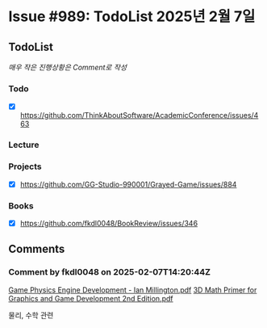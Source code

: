 # Issue #989: TodoList 2025년 2월 7일

## TodoList

*매우 작은 진행상황은 Comment로 작성*

### Todo  

- [x] https://github.com/ThinkAboutSoftware/AcademicConference/issues/463

### Lecture

### Projects

- [x] https://github.com/GG-Studio-990001/Grayed-Game/issues/884

### Books

- [x] https://github.com/fkdl0048/BookReview/issues/346

## Comments

### Comment by fkdl0048 on 2025-02-07T14:20:44Z

[Game Physics Engine Development - Ian Millington.pdf](https://github.com/user-attachments/files/18707872/Game.Physics.Engine.Development.-.Ian.Millington.pdf)
[3D Math Primer for Graphics and Game Development 2nd Edition.pdf](https://github.com/user-attachments/files/18707873/3D.Math.Primer.for.Graphics.and.Game.Development.2nd.Edition.pdf)

물리, 수학 관련

